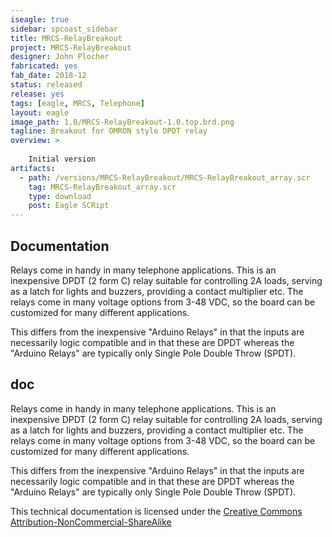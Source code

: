 ```yaml
---
iseagle: true
sidebar: spcoast_sidebar
title: MRCS-RelayBreakout
project: MRCS-RelayBreakout
designer: John Plocher
fabricated: yes
fab_date: 2018-12
status: released
release: yes
tags: [eagle, MRCS, Telephone]
layout: eagle
image_path: 1.0/MRCS-RelayBreakout-1.0.top.brd.png
tagline: Breakout for OMRON style DPDT relay
overview: >
    
    Initial version
artifacts:
  - path: /versions/MRCS-RelayBreakout/MRCS-RelayBreakout_array.scr
    tag: MRCS-RelayBreakout_array.scr
    type: download
    post: Eagle SCRipt
---
```


## Documentation

Relays come in handy in many telephone applications.  This is an
inexpensive DPDT (2 form C) relay suitable for controlling 2A loads,
serving as a latch for lights and buzzers, providing a contact
multiplier etc.  The relays come in many voltage options from 3-48
VDC, so the board can be customized for many different applications.


This differs from the inexpensive "Arduino Relays" in that the
inputs are necessarily logic compatible and in that these are DPDT
whereas the "Arduino Relays" are typically only Single Pole Double Throw (SPDT).



## doc

Relays come in handy in many telephone applications.  This is an
inexpensive DPDT (2 form C) relay suitable for controlling 2A loads,
serving as a latch for lights and buzzers, providing a contact
multiplier etc.  The relays come in many voltage options from 3-48
VDC, so the board can be customized for many different applications.


This differs from the inexpensive "Arduino Relays" in that the
inputs are necessarily logic compatible and in that these are DPDT
whereas the "Arduino Relays" are typically only Single Pole Double Throw (SPDT).




This technical documentation is licensed under the [Creative Commons Attribution-NonCommercial-ShareAlike](https://creativecommons.org/licenses/by-nc-sa/3.0/)
